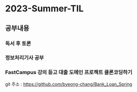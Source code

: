# 2023-Summer-TIL

## 공부내용
### 독서 후 토론
### 정보처리기사 공부 
### FastCampus 강의 듣고 대출 도메인 프로젝트 클론코딩하기

git 주소 : https://github.com/byeong-chang/Bank_Loan_Spring
